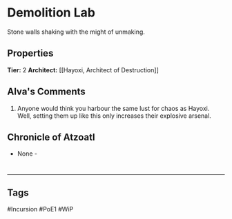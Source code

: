 # Demolition Lab
Stone walls shaking with the might of unmaking.

## Properties
**Tier:** 2
**Architect:** [[Hayoxi, Architect of Destruction]]

## Alva's Comments
1. Anyone would think you harbour the same lust for chaos as Hayoxi. Well, setting them up like this only increases their explosive arsenal.

## Chronicle of Atzoatl
- None -

#
---
## Tags
#Incursion
#PoE1
#WiP
